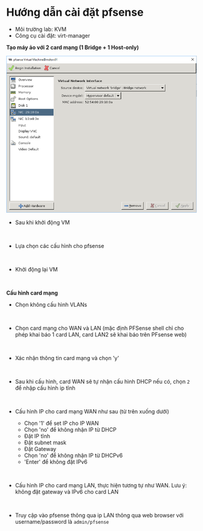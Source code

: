 # Hướng dẫn cài đặt pfsense

- Môi trường lab: KVM
- Công cụ cài đặt: virt-manager

**Tạo máy ảo với 2 card mạng (1 Bridge + 1 Host-only)**

<img src="../images/1.png">

- Sau khi khởi động VM

<img src="">

- Lựa chọn các cấu hình cho pfsense

<img src="">
<img src="">
<img src="">
<img src="">

- Khởi động lại VM

<img src="">
<img src="">

**Cấu hình card mạng**

- Chọn không cấu hình VLANs

<img src="">

- Chọn card mạng cho WAN và LAN (mặc định PFSense shell chỉ cho phép khai báo 1 card LAN, card LAN2 sẽ khai báo trên PFsense web)

<img src="">

- Xác nhận thông tin card mạng và chọn 'y'

<img src="">

- Sau khi cấu hình, card WAN sẽ tự nhận cấu hình DHCP nếu có, chọn `2` để nhập cấu hình ip tĩnh

<img src="">

- Cấu hình IP cho card mạng WAN như sau (từ trên xuống dưới)

  - Chọn '1' để set IP cho IP WAN
  - Chọn 'no' để không nhận IP từ DHCP
  - Đặt IP tĩnh
  - Đặt subnet mask
  - Đặt Gateway
  - Chọn 'no' để không nhận IP từ DHCPv6
  - 'Enter' để không đặt IPv6

<img src="">

- Cấu hình IP cho card mạng LAN, thực hiện tương tự như WAN. Lưu ý: không đặt gateway và IPv6 cho card LAN

<img src="">

- Truy cập vào pfsense thông qua ip LAN thông qua web browser với username/password là `admin/pfsense`
